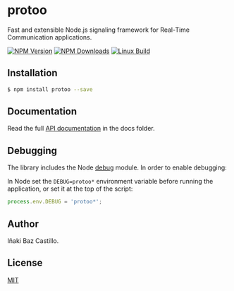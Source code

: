 # protoo

Fast and extensible Node.js signaling framework for Real-Time Communication applications.

  [![NPM Version][npm-image]][npm-url]
  [![NPM Downloads][downloads-image]][downloads-url]
  [![Linux Build][travis-image]][travis-url]


## Installation

```bash
$ npm install protoo --save
```


## Documentation

Read the full [API documentation](docs/index.md) in the docs folder.


## Debugging

The library includes the Node [debug](https://github.com/visionmedia/debug) module. In order to enable debugging:

In Node set the `DEBUG=protoo*` environment variable before running the application, or set it at the top of the script:

```javascript
process.env.DEBUG = 'protoo*';
```


## Author

Iñaki Baz Castillo.


## License

[MIT](./LICENSE)


[npm-image]: https://img.shields.io/npm/v/protoo.svg
[npm-url]: https://npmjs.org/package/protoo
[downloads-image]: https://img.shields.io/npm/dm/protoo.svg
[downloads-url]: https://npmjs.org/package/protoo
[travis-image]: https://img.shields.io/travis/ibc/protoo/master.svg?label=linux
[travis-url]: https://travis-ci.org/ibc/protoo
